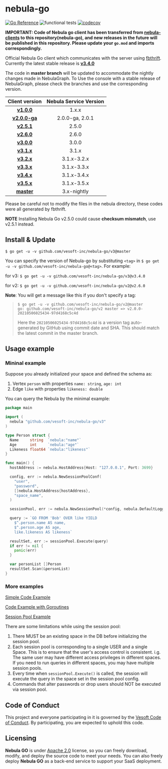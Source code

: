 # nebula-go

[![Go Reference](https://pkg.go.dev/badge/github.com/vesoft-inc/nebula-go/v3.svg)](https://pkg.go.dev/github.com/vesoft-inc/nebula-go/v3)
![functional tests](https://github.com/vesoft-inc/nebula-go/actions/workflows/test.yaml/badge.svg)
[![codecov](https://codecov.io/gh/vesoft-inc/nebula-go/branch/master/graph/badge.svg?token=dzUo5KdSux)](https://codecov.io/gh/vesoft-inc/nebula-go)

**IMPORTANT: Code of Nebula go client has been transferred from [nebula-clients](https://github.com/vesoft-inc/nebula-clients) to this repository(nebula-go), and new releases in the future will be published in this repository.
Please update your `go.mod` and imports correspondingly.**

Official Nebula Go client which communicates with the server using [fbthrift](https://github.com/vesoft-inc/fbthrift/). Currently the latest stable release is **[v3.4.0](https://github.com/vesoft-inc/nebula-go/tree/release-v3.4)**

The code in **master branch** will be updated to accommodate the nightly changes made in NebulaGraph.
To Use the console with a stable release of NebulaGraph, please check the branches and use the corresponding version.

|                             Client version                              | Nebula Service Version |
| :---------------------------------------------------------------------: | :--------------------: |
|     **[v1.0.0](https://github.com/vesoft-inc/nebula-go/tree/v1.0)**     |         1.x.x          |
| **[v2.0.0-ga](https://github.com/vesoft-inc/nebula-go/tree/v2.0.0-ga)** |    2.0.0-ga, 2.0.1     |
|    **[v2.5.1](https://github.com/vesoft-inc/nebula-go/tree/v2.5.1)**    |         2.5.0          |
|    **[v2.6.0](https://github.com/vesoft-inc/nebula-go/tree/v2.6.0)**    |         2.6.0          |
|    **[v3.0.0](https://github.com/vesoft-inc/nebula-go/tree/v3.0.0)**    |         3.0.0          |
|    **[v3.1.x](https://github.com/vesoft-inc/nebula-go/tree/v3.1.0)**    |         3.1.x          |
|    **[v3.2.x](https://github.com/vesoft-inc/nebula-go/tree/v3.2.0)**    |      3.1.x-3.2.x       |
|    **[v3.3.x](https://github.com/vesoft-inc/nebula-go/tree/v3.3.0)**    |      3.1.x-3.3.x       |
|    **[v3.4.x](https://github.com/vesoft-inc/nebula-go/tree/v3.4.0)**    |      3.1.x-3.4.x       |
|    **[v3.5.x](https://github.com/vesoft-inc/nebula-go/tree/v3.5.0)**    |      3.1.x-3.5.x       |
|    **[master](https://github.com/vesoft-inc/nebula-go/tree/master)**    |      3.x-nightly       |

Please be careful not to modify the files in the nebula directory, these codes were all generated by fbthrift.

**NOTE** Installing Nebula Go v2.5.0 could cause **checksum mismatch**, use v2.5.1 instead.

## Install & Update

```shell
$ go get -u -v github.com/vesoft-inc/nebula-go/v3@master
```

You can specify the version of Nebula-go by substituting `<tag>` in `$ go get -u -v github.com/vesoft-inc/nebula-go@<tag>`.
For example:

  for v3: `$ go get -u -v github.com/vesoft-inc/nebula-go/v3@v3.4.0`

  for v2: `$ go get -u -v github.com/vesoft-inc/nebula-go/v2@v2.6.0`

**Note**: You will get a message like this if you don't specify a tag:

> ```shell
> $ go get -u -v github.com/vesoft-inc/nebula-go/v2@master
> go: github.com/vesoft-inc/nebula-go/v2 master => v2.0.0-20210506025434-97d4168c5c4d
> ```
>
> Here the `20210506025434-97d4168c5c4d` is a version tag auto-generated by GitHub using commit date and SHA.
> This should match the latest commit in the master branch.

## Usage example

### Mininal example

Suppose you already initialized your space and defined the schema as:
1. Vertex `person` with properties `name: string`, `age: int`
2. Edge `like` with properties `likeness: double`

You can query the Nebula by the minimal example:

```go
package main

import (
  nebula "github.com/vesoft-inc/nebula-go/v3"
)

type Person struct {
  Name     string  `nebula:"name"`
  Age      int     `nebula:"age"`
  Likeness float64 `nebula:"likeness"`
}

func main() {
  hostAddress := nebula.HostAddress{Host: "127.0.0.1", Port: 3699}

  config, err := nebula.NewSessionPoolConf(
    "user",
    "password",
    []nebula.HostAddress{hostAddress},
    "space_name",
  )

  sessionPool, err := nebula.NewSessionPool(*config, nebula.DefaultLogger{})

  query := `GO FROM 'Bob' OVER like YIELD
    $^.person.name AS name,
    $^.person.age AS age,
    like.likeness AS likeness`

  resultSet, err := sessionPool.Execute(query)
  if err != nil {
    panic(err)
  }

  var personList []Person
  resultSet.Scan(&personList)
}
```

### More examples

[Simple Code Example](https://github.com/vesoft-inc/nebula-go/tree/master/examples/basic_example/graph_client_basic_example.go)

[Code Example with Goroutines](https://github.com/vesoft-inc/nebula-go/tree/master/examples/goroutines_example/graph_client_goroutines_example.go)

[Session Pool Example](https://github.com/vesoft-inc/nebula-go/blob/master/examples/session_pool_example/session_pool_example.go)

There are some limitations while using the session pool:
1. There MUST be an existing space in the DB before initializing the session pool.
2. Each session pool is corresponding to a single USER and a single Space. This is to ensure that the user's access control is consistent. i.g. The same user may have different access privileges in different spaces. If you need to run queries in different spaces, you may have multiple session pools.
3. Every time when `sessionPool.Execute()` is called, the session will execute the query in the space set in the session pool config.
4. Commands that alter passwords or drop users should NOT be executed via session pool.

## Code of Conduct

This project and everyone participating in it is governed by the
[Vesoft Code of Conduct](CODE_OF_CONDUCT.md). By participating, you are
expected to uphold this code.

## Licensing

**Nebula GO** is under [Apache 2.0](https://www.apache.org/licenses/LICENSE-2.0) license, so you can freely download, modify, and deploy the source code to meet your needs. You can also freely deploy **Nebula GO** as a back-end service to support your SaaS deployment.
